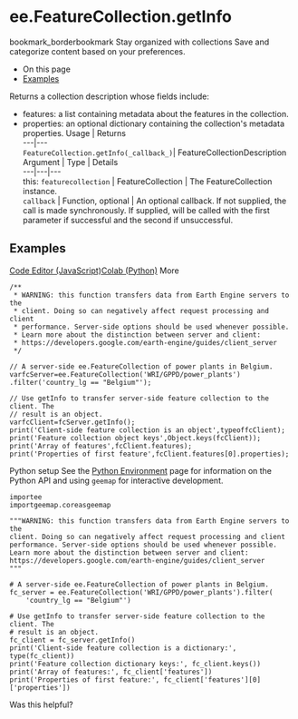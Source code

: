  
#  ee.FeatureCollection.getInfo
bookmark_borderbookmark Stay organized with collections  Save and categorize content based on your preferences.
  * On this page
  * [Examples](https://developers.google.com/earth-engine/apidocs/ee-featurecollection-getinfo#examples)


Returns a collection description whose fields include:
- features: a list containing metadata about the features in the collection.
- properties: an optional dictionary containing the collection's metadata properties.
Usage | Returns  
---|---  
`FeatureCollection.getInfo(_callback_)`|  FeatureCollectionDescription  
Argument | Type | Details  
---|---|---  
this: `featurecollection` | FeatureCollection | The FeatureCollection instance.  
`callback` | Function, optional | An optional callback. If not supplied, the call is made synchronously. If supplied, will be called with the first parameter if successful and the second if unsuccessful.  
## Examples
[Code Editor (JavaScript)](https://developers.google.com/earth-engine/apidocs/ee-featurecollection-getinfo#code-editor-javascript-sample)[Colab (Python)](https://developers.google.com/earth-engine/apidocs/ee-featurecollection-getinfo#colab-python-sample) More
```
/**
 * WARNING: this function transfers data from Earth Engine servers to the
 * client. Doing so can negatively affect request processing and client
 * performance. Server-side options should be used whenever possible.
 * Learn more about the distinction between server and client:
 * https://developers.google.com/earth-engine/guides/client_server
 */

// A server-side ee.FeatureCollection of power plants in Belgium.
varfcServer=ee.FeatureCollection('WRI/GPPD/power_plants')
.filter('country_lg == "Belgium"');

// Use getInfo to transfer server-side feature collection to the client. The
// result is an object.
varfcClient=fcServer.getInfo();
print('Client-side feature collection is an object',typeoffcClient);
print('Feature collection object keys',Object.keys(fcClient));
print('Array of features',fcClient.features);
print('Properties of first feature',fcClient.features[0].properties);
```
Python setup
See the [ Python Environment](https://developers.google.com/earth-engine/guides/python_install) page for information on the Python API and using `geemap` for interactive development.
```
importee
importgeemap.coreasgeemap
```
```
"""WARNING: this function transfers data from Earth Engine servers to the
client. Doing so can negatively affect request processing and client
performance. Server-side options should be used whenever possible.
Learn more about the distinction between server and client:
https://developers.google.com/earth-engine/guides/client_server
"""

# A server-side ee.FeatureCollection of power plants in Belgium.
fc_server = ee.FeatureCollection('WRI/GPPD/power_plants').filter(
    'country_lg == "Belgium"')

# Use getInfo to transfer server-side feature collection to the client. The
# result is an object.
fc_client = fc_server.getInfo()
print('Client-side feature collection is a dictionary:', type(fc_client))
print('Feature collection dictionary keys:', fc_client.keys())
print('Array of features:', fc_client['features'])
print('Properties of first feature:', fc_client['features'][0]['properties'])
```

Was this helpful?
